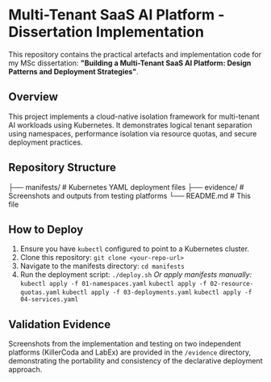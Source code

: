 # Multi-Tenant SaaS AI Platform - Dissertation Implementation

This repository contains the practical artefacts and implementation code for my MSc dissertation: **"Building a Multi-Tenant SaaS AI Platform: Design Patterns and Deployment Strategies"**.

## Overview

This project implements a cloud-native isolation framework for multi-tenant AI workloads using Kubernetes. It demonstrates logical tenant separation using namespaces, performance isolation via resource quotas, and secure deployment practices.

## Repository Structure
├── manifests/ # Kubernetes YAML deployment files
├── evidence/ # Screenshots and outputs from testing platforms
└── README.md # This file


## How to Deploy

1.  Ensure you have `kubectl` configured to point to a Kubernetes cluster.
2.  Clone this repository: `git clone <your-repo-url>`
3.  Navigate to the manifests directory: `cd manifests`
4.  Run the deployment script: `./deploy.sh`
    *Or apply manifests manually:*
    `kubectl apply -f 01-namespaces.yaml`
    `kubectl apply -f 02-resource-quotas.yaml`
    `kubectl apply -f 03-deployments.yaml`
    `kubectl apply -f 04-services.yaml`

## Validation Evidence

Screenshots from the implementation and testing on two independent platforms (KillerCoda and LabEx) are provided in the `/evidence` directory, demonstrating the portability and consistency of the declarative deployment approach.

